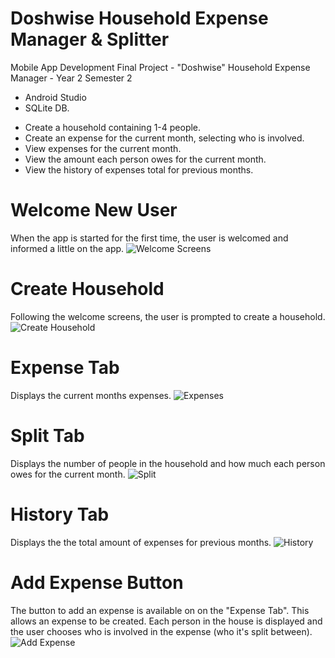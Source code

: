 # Doshwise Household Expense Manager & Splitter
Mobile App Development Final Project - "Doshwise" Household Expense Manager - Year 2 Semester 2
- Android Studio
- SQLite DB.

* Create a household containing 1-4 people.
* Create an expense for the current month, selecting who is involved.
* View expenses for the current month.
* View the amount each person owes for the current month.
* View the history of expenses total for previous months.

# Welcome New User
When the app is started for the first time, the user is welcomed and informed a little on the app.
![Welcome Screens](https://i.imgur.com/TkJkWAa.png)

# Create Household
Following the welcome screens, the user is prompted to create a household.
![Create Household](https://i.imgur.com/AffQOuH.png)

# Expense Tab
Displays the current months expenses.
![Expenses](https://i.imgur.com/Ja5IvHE.png)

# Split Tab
Displays the number of people in the household and how much each person owes for the current month.
![Split](https://i.imgur.com/ErQz8AB.png)

# History Tab
Displays the the total amount of expenses for previous months.
![History](https://i.imgur.com/3iTrihp.png)

# Add Expense Button
The button to add an expense is available on on the "Expense Tab". This allows an expense to be created. Each person in the house is displayed and the user chooses who is involved in the expense (who it's split between).
![Add Expense](https://i.imgur.com/uoDlNXG.png)
